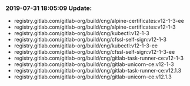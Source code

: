 ### 2019-07-31 18:05:09 Update:

- registry.gitlab.com/gitlab-org/build/cng/alpine-certificates:v12-1-3-ee
- registry.gitlab.com/gitlab-org/build/cng/alpine-certificates:v12-1-3
- registry.gitlab.com/gitlab-org/build/cng/kubectl:v12-1-3
- registry.gitlab.com/gitlab-org/build/cng/cfssl-self-sign:v12-1-3
- registry.gitlab.com/gitlab-org/build/cng/kubectl:v12-1-3-ee
- registry.gitlab.com/gitlab-org/build/cng/cfssl-self-sign:v12-1-3-ee
- registry.gitlab.com/gitlab-org/build/cng/gitlab-task-runner-ce:v12-1-3
- registry.gitlab.com/gitlab-org/build/cng/gitlab-unicorn-ce:v12-1-3
- registry.gitlab.com/gitlab-org/build/cng/gitlab-task-runner-ce:v12.1.3
- registry.gitlab.com/gitlab-org/build/cng/gitlab-unicorn-ce:v12.1.3
